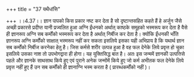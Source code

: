 +++
title = "37 यथैधांसि"

+++
।।4.37।। ज्ञान पापको किस प्रकार नष्ट कर देता है सो दृष्टान्तसहित कहते हैं
हे अर्जुन जैसे अच्छी प्रकारसे प्रदीप्त यानी प्रज्वलित हुआ अग्नि ईंधनको
अर्थात् काष्ठके समूहको भस्मरूप कर देता है वैसे ही ज्ञानरूप अग्नि सब
कर्मोंको भस्मरूप कर देता है अर्थात् निर्बीज कर देता है। क्योंकि ईंधनकी
भाँति ज्ञानरूप अग्नि कर्मोंको साक्षात् भस्मरूप नहीं कर सकता इसलिये इसका
यही अभिप्राय है कि यथार्थ ज्ञान सब कर्मोंको निर्बीज करनेका हेतु है। जिस
कर्मसे शरीर उत्पन्न हुआ है वह फल देनेके लिये प्रवृत्त हो चुका इसलिये
उसका नाश तो उपभोगद्वारा ही होगा। यह युक्तिसिद्ध बात है। अतः इस जन्ममें
ज्ञानकी उत्पत्तिसे पहले और ज्ञानके साथसाथ किये हुए एवं पुराने अनेक
जन्मोंमें किये हुए जो कर्म अभीतक फल देनेके लिये प्रवृत्त नहीं हुए हैं उन
सब कर्मोंको ही ज्ञानाग्नि भस्म करता है ( प्रारब्धकर्मोंको नहीं )।
